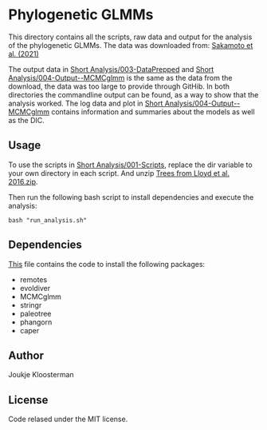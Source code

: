 # Phylogenetic GLMMs
This directory contains all the scripts, raw data and output for the analysis of the phylogenetic GLMMs.
The data was downloaded from: [Sakamoto et al. (2021)](https://osf.io/uct2p/)

The output data in [Short Analysis/003-DataPrepped](Short%20analysis/003-DataPrepped) and [Short Analysis/004-Output--MCMCglmm](Short%20analysis/004-Output--MCMCglmm) is the same as the data from the download, the data was too large to provide through GitHib. In both directories the commandline output can be found, as a way to show that the analysis worked.
The log data and plot in [Short Analysis/004-Output--MCMCglmm](Short%20analysis/004-Output--MCMCglmm) contains information and summaries about the models as well as the DIC.

## Usage
To use the scripts in [Short Analysis/001-Scripts](Short%20analysis/001-Scripts), replace the dir variable to your own directory in each script. And unzip [Trees from Lloyd et al. 2016.zip](Trees%20from%20Lloyd%20et%20al.%202016.zip).

Then run the following bash script to install dependencies and execute the analysis:
```shell
bash "run_analysis.sh"
```
## Dependencies
[This](install_packages.R) file contains the code to install the following packages:

- remotes
- evoldiver
- MCMCglmm
- stringr
- paleotree
- phangorn
- caper

## Author
Joukje Kloosterman

## License 
Code relased under the MIT license. 